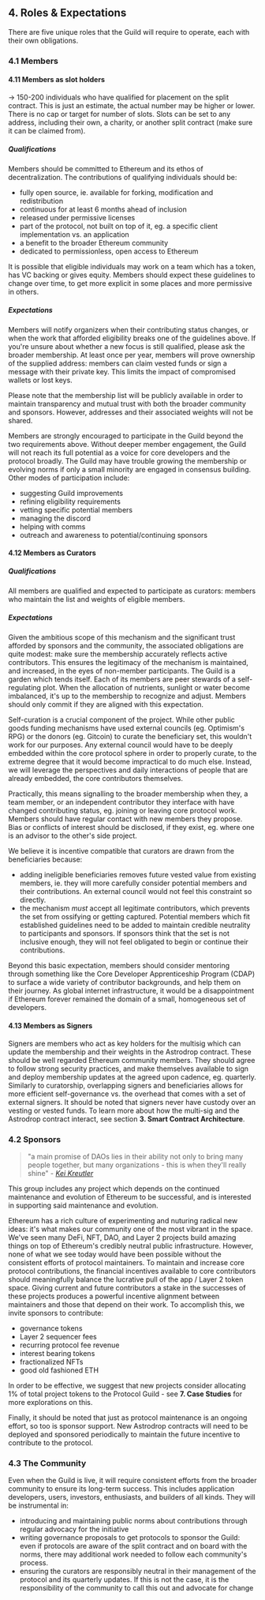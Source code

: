 ## 4. Roles & Expectations

There are five unique roles that the Guild will require to operate, each with their own obligations.

### 4.1 Members

#### 4.11 Members as slot holders

→ 150-200 individuals who have qualified for placement on the split contract. This is just an estimate, the actual number may be higher or lower. There is no cap or target for number of slots. Slots can be set to any address, including their own, a charity, or another split contract (make sure it can be claimed from).

##### Qualifications

Members should be committed to Ethereum and its ethos of decentralization. The contributions of qualifying individuals should be:

- fully open source, ie. available for forking, modification and redistribution
- continuous for at least 6 months ahead of inclusion
- released under permissive licenses
- part of the protocol, not built on top of it, eg. a specific client implementation vs. an application
- a benefit to the broader Ethereum community 
- dedicated to permissionless, open access to Ethereum

It is possible that eligible individuals may work on a team which has a token, has VC backing or gives equity. Members should expect these guidelines to change over time, to get more explicit in some places and more permissive in others.

##### Expectations

Members will notify organizers when their contributing status changes, or when the work that afforded eligibility breaks one of the guidelines above. If you're unsure about whether a new focus is still qualified, please ask the broader membership. At least once per year, members will prove ownership of the supplied address: members can claim vested funds or sign a message with their private key. This limits the impact of compromised wallets or lost keys. 

Please note that the membership list will be publicly available in order to maintain transparency and mutual trust with both the broader community and sponsors. However, addresses and their associated weights will not be shared.

Members are strongly encouraged to participate in the Guild beyond the two requirements above. Without deeper member engagement, the Guild will not reach its full potential as a voice for core developers and the protocol broadly. The Guild may have trouble growing the membership or evolving norms if only a small minority are engaged in consensus building. Other modes of participation include:

- suggesting Guild improvements
- refining eligibility requirements
- vetting specific potential members 
- managing the discord
- helping with comms
- outreach and awareness to potential/continuing sponsors

#### 4.12 Members as Curators

##### Qualifications

All members are qualified and expected to participate as curators: members who maintain the list and weights of eligible members.

##### Expectations

Given the ambitious scope of this mechanism and the significant trust afforded by sponsors and the community, the associated obligations are quite modest: make sure the membership accurately reflects active contributors. This ensures the legitimacy of the mechanism is maintained, and increased, in the eyes of non-member participants. The Guild is a garden which tends itself. Each of its members are peer stewards of a self-regulating plot. When the allocation of nutrients, sunlight or water become imbalanced, it's up to the membership to recognize and adjust. Members should only commit if they are aligned with this expectation.

Self-curation is a crucial component of the project. While other public goods funding mechanisms have used external councils (eg. Optimism's RPG) or the donors (eg. Gitcoin) to curate the beneficiary set, this wouldn't work for our purposes. Any external council would have to be deeply embedded within the core protocol sphere in order to properly curate, to the extreme degree that it would become impractical to do much else. Instead, we will leverage the perspectives and daily interactions of people that are already embedded, the core contributors themselves.

Practically, this means signalling to the broader membership when they, a team member, or an independent contributor they interface with have changed contributing status, eg. joining or leaving core protocol work. Members should have regular contact with new members they propose. Bias or conflicts of interest should be disclosed, if they exist, eg. where one is an advisor to the other's side project.

We believe it is incentive compatible that curators are drawn from the beneficiaries because:

- adding ineligible beneficiaries removes future vested value from existing members, ie. they will more carefully consider potential members and their contributions. An external council would not feel this constraint so directly.
- the mechanism *must* accept all legitimate contributors, which prevents the set from ossifying or getting captured. Potential members which fit established guidelines need to be added to maintain credible neutrality to participants and sponsors. If sponsors think that the set is not inclusive enough, they will not feel obligated to begin or continue their contributions.

Beyond this basic expectation, members should consider mentoring through something like the Core Developer Apprenticeship Program (CDAP) to surface a wide variety of contributor backgrounds, and help them on their journey. As global internet infrastructure, it would be a disappointment if Ethereum forever remained the domain of a small, homogeneous set of developers.

#### 4.13 Members as Signers

Signers are members who act as key holders for the multisig which can update the membership and their weights in the Astrodrop contract. These should be well regarded Ethereum community members. They should agree to follow strong security practices, and make themselves available to sign and deploy membership updates at the agreed upon cadence, eg. quarterly. Similarly to curatorship, overlapping signers and beneficiaries allows for more efficient self-governance vs. the overhead that comes with a set of external signers. It should be noted that signers never have custody over an vesting or vested funds. To learn more about how the multi-sig and the Astrodrop contract interact, see section **3. Smart Contract Architecture**.

### 4.2 Sponsors

> "a main promise of DAOs lies in their ability not only to bring many people together, but many organizations - this is when they'll really shine" - *[Kei Kreutler](https://twitter.com/keikreutler/status/1461646035491692550)*

This group includes any project which depends on the continued maintenance and evolution of Ethereum to be successful, and is interested in supporting said maintenance and evolution.

Ethereum has a rich culture of experimenting and nuturing radical new ideas: it's what makes our community one of the most vibrant in the space. We've seen many DeFi, NFT, DAO, and Layer 2 projects build amazing things on top of Ethereum's credibly neutral public infrastructure. However, none of what we see today would have been possible without the consistent efforts of protocol maintainers. To maintain and increase core protocol contributions, the financial incentives available to core contributors should meaningfully balance the lucrative pull of the app / Layer 2 token space. Giving current and future contributors a stake in the successes of these projects produces a powerful incentive alignment between maintainers and those that depend on their work. To accomplish this, we invite sponsors to contribute:
-  governance tokens
-  Layer 2 sequencer fees
-  recurring protocol fee revenue
-  interest bearing tokens
-  fractionalized NFTs
-  good old fashioned ETH

In order to be effective, we suggest that new projects consider allocating 1% of total project tokens to the Protocol Guild - see **7. Case Studies** for more explorations on this.

Finally, it should be noted that just as protocol maintenance is an ongoing effort, so too is sponsor support. New Astrodrop contracts will need to be deployed and sponsored periodically to maintain the future incentive to contribute to the protocol. 

### 4.3 The Community

Even when the Guild is live, it will require consistent efforts from the broader community to ensure its long-term success. This includes application developers, users, investors, enthusiasts, and builders of all kinds. They will be instrumental in:

- introducing and maintaining public norms about contributions through regular advocacy for the initiative
- writing governance proposals to get protocols to sponsor the Guild: even if protocols are aware of the split contract and on board with the norms, there may additional work needed to follow each community's process.
- ensuring the curators are responsibly neutral in their management of the protocol and its quarterly updates. If this is not the case, it is the responsibility of the community to call this out and advocate for change
